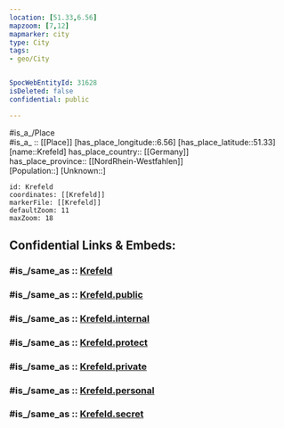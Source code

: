 ```yaml
---
location: [51.33,6.56] 
mapzoom: [7,12] 
mapmarker: city 
type: City
tags:
- geo/City


SpocWebEntityId: 31628
isDeleted: false
confidential: public

---
```

#is_a_/Place  
#is_a_ :: [[Place]] 
[has_place_longitude::6.56] 
[has_place_latitude::51.33] 
[name::Krefeld] 
has_place_country:: [[Germany]]  
has_place_province:: [[NordRhein-Westfahlen]]  
[Population::] 
[Unknown::] 


```leaflet
id: Krefeld
coordinates: [[Krefeld]] 
markerFile: [[Krefeld]] 
defaultZoom: 11 
maxZoom: 18
```


## Confidential Links & Embeds: 

### #is_/same_as :: [Krefeld](/_Standards/Earth/Continent/Europe/Europe~Central/Germany/Germany~West/Nordrhein-Westfalen/counties~NW/Krefeld.md) 

### #is_/same_as :: [Krefeld.public](/_public/Earth/Continent/Europe/Europe~Central/Germany/Germany~West/Nordrhein-Westfalen/counties~NW/Krefeld.public.md) 

### #is_/same_as :: [Krefeld.internal](/_internal/Earth/Continent/Europe/Europe~Central/Germany/Germany~West/Nordrhein-Westfalen/counties~NW/Krefeld.internal.md) 

### #is_/same_as :: [Krefeld.protect](/_protect/Earth/Continent/Europe/Europe~Central/Germany/Germany~West/Nordrhein-Westfalen/counties~NW/Krefeld.protect.md) 

### #is_/same_as :: [Krefeld.private](/_private/Earth/Continent/Europe/Europe~Central/Germany/Germany~West/Nordrhein-Westfalen/counties~NW/Krefeld.private.md) 

### #is_/same_as :: [Krefeld.personal](/_personal/Earth/Continent/Europe/Europe~Central/Germany/Germany~West/Nordrhein-Westfalen/counties~NW/Krefeld.personal.md) 

### #is_/same_as :: [Krefeld.secret](/_secret/Earth/Continent/Europe/Europe~Central/Germany/Germany~West/Nordrhein-Westfalen/counties~NW/Krefeld.secret.md)

